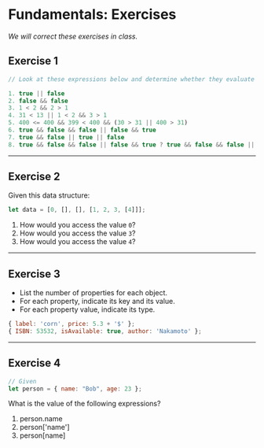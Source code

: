 # Fundamentals: Exercises

_We will correct these exercises in class._

## Exercise 1

```js
// Look at these expressions below and determine whether they evaluate to true or false

1. true || false
2. false && false
3. 1 < 2 && 2 > 1
4. 31 < 13 || 1 < 2 && 3 > 1
5. 400 <= 400 && 399 < 400 && (30 > 31 || 400 > 31)
6. true && false && false || false && true
7. true && false || true || false
8. true && false && false || false && true ? true && false && false || false && true : 1 < 2 && 2 > 1
```

---

## Exercise 2

Given this data structure:

```js
let data = [0, [], [], [1, 2, 3, [4]]];
```

1. How would you access the value `0`?
2. How would you access the value `3`?
3. How would you access the value `4`?

---

## Exercise 3

- List the number of properties for each object.
- For each property, indicate its key and its value.
- For each property value, indicate its type.

```js
{ label: 'corn', price: 5.3 + '$' };
{ ISBN: 53532, isAvailable: true, author: 'Nakamoto' };
```

---

## Exercise 4

```js
// Given
let person = { name: "Bob", age: 23 };
```

What is the value of the following expressions?

1. person.name
2. person['name']
3. person[name]
